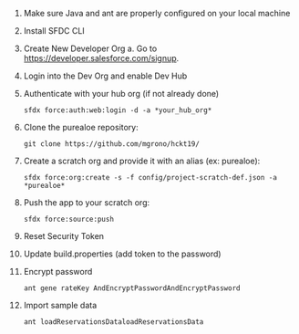 1. Make sure Java and ant are properly configured on your local machine
1. Install SFDC CLI
1. Create New Developer Org a. Go to https://developer.salesforce.com/signup.
1. Login into the Dev Org and enable Dev Hub

1. Authenticate with your hub org (if not already done)
    ```
    sfdx force:auth:web:login -d -a *your_hub_org*
    ```

1. Clone the purealoe repository:
    ```
    git clone https://github.com/mgrono/hckt19/
    ```

1. Create a scratch org and provide it with an alias (ex: purealoe):
    ```
    sfdx force:org:create -s -f config/project-scratch-def.json -a *purealoe*
    ```

1. Push the app to your scratch org:
    ```
    sfdx force:source:push
    ```

1. Reset Security Token
1. Update build.properties (add token to the password)

1. Encrypt password
    ```
    ant gene rateKey AndEncryptPasswordAndEncryptPassword
    ```

1. Import sample data
    ```
    ant loadReservationsDataloadReservationsData
    ```	
